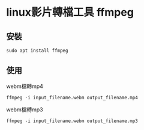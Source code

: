# linux影片轉檔工具 ffmpeg



## 安裝
```
sudo apt install ffmpeg
```

## 使用

webm檔轉mp4
```
ffmpeg -i input_filename.webm output_filename.mp4
```

webm檔轉mp3
```
ffmpeg -i input_filename.webm output_filename.mp3
```